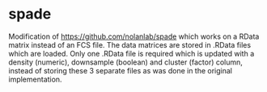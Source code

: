 spade
=====

Modification of https://github.com/nolanlab/spade which works on a RData matrix instead of an FCS file.
The data matrices are stored in .RData files which are loaded.
Only one .RData file is required which is updated with a density (numeric), downsample (boolean) and cluster (factor) column, instead of storing these 3 separate files as was done in the original implementation.



